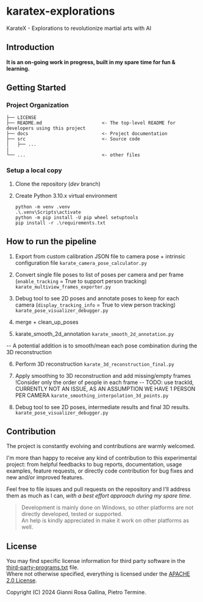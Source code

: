 # karatex-explorations

KarateX - Explorations to revolutionize martial arts with AI

## Introduction

**It is an on-going work in progress, built in my spare time for fun & learning.**

## Getting Started

### Project Organization

    ├── LICENSE
    ├── README.md                      <- The top-level README for developers using this project
    ├── docs                           <- Project documentation
    ├── src                            <- Source code
    │   ├── ...
    |
    └── ...                            <- other files

### Setup a local copy

1. Clone the repository (_dev_ branch)
2. Create Python 3.10.x virtual environment

    ```shell
    python -m venv .venv
    .\.venv\Scripts\activate
    python -m pip install -U pip wheel setuptools
    pip install -r .\requirements.txt
    ```

## How to run the pipeline

1. Export from custom calibration JSON file to camera pose + intrinsic configuration file
    `karate_camera_pose_calculator.py`

2. Convert single file poses to list of poses per camera and per frame (`enable_tracking` = True to support person tracking)
   `karate_multiview_frames_exporter.py`

3. Debug tool to see 2D poses and annotate poses to keep for each camera (`display_tracking_info` = True to view person tracking)
   `karate_pose_visualizer_debugger.py` 

4. merge + clean_up_poses

5. karate_smooth_2d_annotation
   `karate_smooth_2d_annotation.py` 

-- A potential addition is to smooth/mean each pose combination during the 3D reconstruction

6. Perform 3D reconstruction
   `karate_3d_reconstruction_final.py`

7. Apply smoothing to 3D reconstruction and add missing/empty frames
    !Consider only the order of people in each frame -- TODO: use trackId, CURRENTLY NOT AN ISSUE, AS AN ASSUMPTION WE HAVE 1 PERSON PER CAMERA
   `karate_smoothing_interpolation_3d_points.py`

8. Debug tool to see 2D poses, intermediate results and final 3D results.
   `karate_pose_visualizer_debugger.py` 

## Contribution

The project is constantly evolving and contributions are warmly welcomed.

I'm more than happy to receive any kind of contribution to this experimental project: from helpful feedbacks to bug reports, documentation, usage examples, feature requests, or directly code contribution for bug fixes and new and/or improved features.

Feel free to file issues and pull requests on the repository and I'll address them as much as I can, *with a best effort approach during my spare time*.

> Development is mainly done on Windows, so other platforms are not directly developed, tested or supported.  
> An help is kindly appreciated in make it work on other platforms as well.

## License

You may find specific license information for third party software in the [third-party-programs.txt](./third-party-programs.txt) file.  
Where not otherwise specified, everything is licensed under the [APACHE 2.0 License](./LICENSE).

Copyright (C) 2024 Gianni Rosa Gallina, Pietro Termine.
